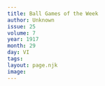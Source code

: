 ```yaml
---
title: Ball Games of the Week
author: Unknown
issue: 25
volume: 7
year: 1917
month: 29
day: VI
tags:
layout: page.njk
image:
---
```


